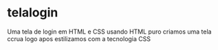 # telalogin
Uma tela de login em HTML e CSS
usando HTML puro criamos uma tela ccrua
logo apos estilizamos com a tecnologia CSS
